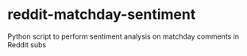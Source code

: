 # reddit-matchday-sentiment
Python script to perform sentiment analysis on matchday comments in Reddit subs

